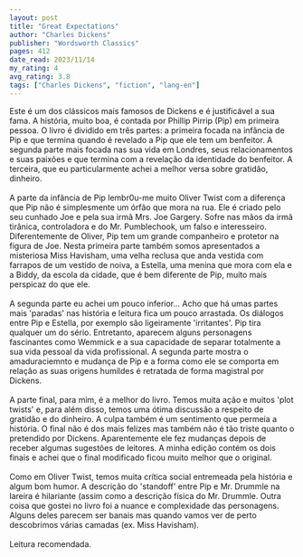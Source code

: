 ```yaml
---
layout: post
title: "Great Expectations"
author: "Charles Dickens"
publisher: "Wordsworth Classics"
pages: 412
date_read: 2023/11/14
my_rating: 4
avg_rating: 3.8
tags: ["Charles Dickens", "fiction", "lang-en"]
---
```


Este é um dos clássicos mais famosos de Dickens e é justificável a sua fama. A história, muito boa, é contada por Phillip Pirrip (Pip) em primeira pessoa. O livro é dividido em três partes: a primeira focada na infância de Pip e que termina quando é revelado a Pip que ele tem um benfeitor. A segunda parte mais focada nas sua vida em Londres, seus relacionamentos e suas paixões e que termina com a revelação da identidade do benfeitor.  A terceira, que eu particularmente achei a melhor versa sobre gratidão, dinheiro. <br/><br/>A parte da infância de Pip lembr0u-me muito Oliver Twist com a diferença que Pip não é simplesmente um órfão que mora na rua. Ele é criado pelo seu cunhado Joe e pela sua irmã Mrs. Joe Gargery. Sofre nas mãos da irmã tirânica, controladora e do Mr. Pumblechook, um falso e interesseiro. Diferentemente de Oliver, Pip tem um grande companheiro e protetor na figura de Joe. Nesta primeira parte também somos apresentados a misteriosa Miss Havisham, uma velha reclusa que anda vestida com farrapos de um vestido de noiva, a Estella, uma menina que mora com ela e a Biddy, da escola da cidade, que é bem diferente de Pip, muito mais perspicaz do que ele. <br/><br/>A segunda parte eu achei um pouco inferior... Acho que há umas partes mais 'paradas' nas história e leitura fica um pouco arrastada. Os diálogos entre Pip e Estella, por exemplo são ligeiramente 'irritantes'. Pip tira qualquer um do sério. Entretanto, aparecem alguns personagens fascinantes como Wemmick e a sua capacidade de separar totalmente a sua vida pessoal da vida profissional.  A segunda parte mostra o amaduraciemnto e mudança de Pip e a forma como ele se comporta em relação as suas origens humildes é retratada de forma magistral por Dickens. <br/><br/>A parte final, para mim, é a melhor do livro. Temos muita ação e muitos 'plot twists' e, para além disso, temos uma ótima discussão a respeito de gratidão e do dinheiro. A culpa também é um sentimento que permeia a história. O final não é dos mais felizes mas também não é tão triste quanto o pretendido por Dickens. Aparentemente ele fez mudanças depois de receber algumas sugestões de leitores. A minha edição contém os dois finais e achei que o final modificado ficou muito melhor que o original.<br/><br/>Como em Oliver Twist, temos muita crítica social entremeada pela história e algum bom humor. A descrição do 'standoff' entre Pip e Mr. Drummle na lareira é hilariante (assim como a descrição física do Mr. Drummle. Outra coisa que gostei no livro foi a nuance e complexidade das personagens. Alguns deles parecem ser banais mas quando vamos ver de perto descobrimos várias camadas (ex. Miss Havisham). <br/><br/>Leitura recomendada.


